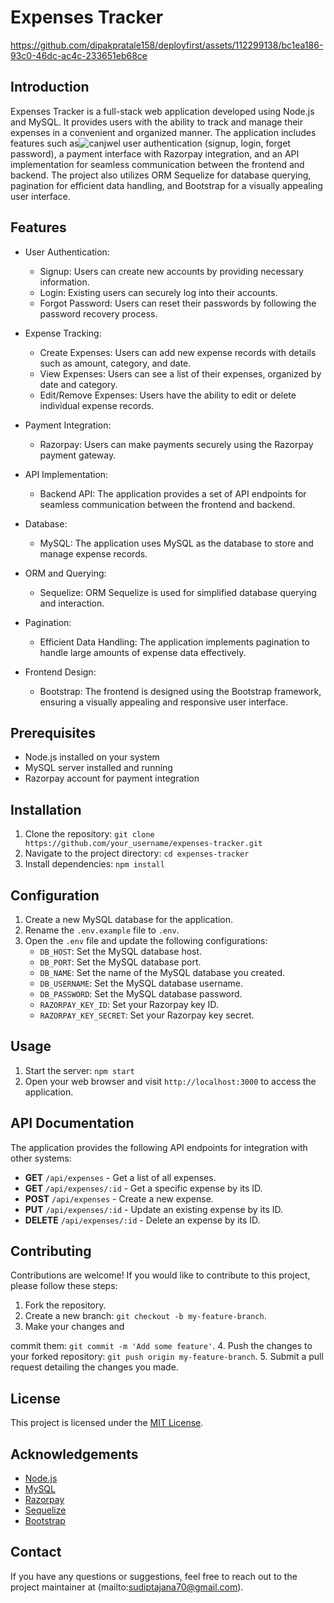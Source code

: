 # Expenses Tracker
https://github.com/dipakpratale158/deployfirst/assets/112299138/bc1ea186-93c0-46dc-ac4c-233651eb68ce

## Introduction
Expenses Tracker is a full-stack web application developed using Node.js and MySQL. It provides users with the ability to track and manage their expenses in a convenient and organized manner. The application includes features such as![canjwel](
https://github.com/dipakpratale158/deployfirst/assets/112299138/bc1ea186-93c0-46dc-ac4c-233651eb68ce
)
 user authentication (signup, login, forget password), a payment interface with Razorpay integration, and an API implementation for seamless communication between the frontend and backend. The project also utilizes ORM Sequelize for database querying, pagination for efficient data handling, and Bootstrap for a visually appealing user interface.

## Features
- User Authentication:
  - Signup: Users can create new accounts by providing necessary information.
  - Login: Existing users can securely log into their accounts.
  - Forgot Password: Users can reset their passwords by following the password recovery process.

- Expense Tracking:
  - Create Expenses: Users can add new expense records with details such as amount, category, and date.
  - View Expenses: Users can see a list of their expenses, organized by date and category.
  - Edit/Remove Expenses: Users have the ability to edit or delete individual expense records.

- Payment Integration:
  - Razorpay: Users can make payments securely using the Razorpay payment gateway.

- API Implementation:
  - Backend API: The application provides a set of API endpoints for seamless communication between the frontend and backend.

- Database:
  - MySQL: The application uses MySQL as the database to store and manage expense records.

- ORM and Querying:
  - Sequelize: ORM Sequelize is used for simplified database querying and interaction.

- Pagination:
  - Efficient Data Handling: The application implements pagination to handle large amounts of expense data effectively.

- Frontend Design:
  - Bootstrap: The frontend is designed using the Bootstrap framework, ensuring a visually appealing and responsive user interface.

## Prerequisites
- Node.js installed on your system
- MySQL server installed and running
- Razorpay account for payment integration

## Installation
1. Clone the repository: `git clone https://github.com/your_username/expenses-tracker.git`
2. Navigate to the project directory: `cd expenses-tracker`
3. Install dependencies: `npm install`

## Configuration
1. Create a new MySQL database for the application.
2. Rename the `.env.example` file to `.env`.
3. Open the `.env` file and update the following configurations:
   - `DB_HOST`: Set the MySQL database host.
   - `DB_PORT`: Set the MySQL database port.
   - `DB_NAME`: Set the name of the MySQL database you created.
   - `DB_USERNAME`: Set the MySQL database username.
   - `DB_PASSWORD`: Set the MySQL database password.
   - `RAZORPAY_KEY_ID`: Set your Razorpay key ID.
   - `RAZORPAY_KEY_SECRET`: Set your Razorpay key secret.

## Usage
1. Start the server: `npm start`
2. Open your web browser and visit `http://localhost:3000` to access the application.

## API Documentation
The application provides the following API endpoints for integration with other systems:

- **GET** `/api/expenses` - Get a list of all expenses.
- **GET** `/api/expenses/:id` - Get a specific expense by its ID.
- **POST** `/api/expenses` - Create a new expense.
- **PUT** `/api/expenses/:id` - Update an existing expense by its ID.
- **DELETE** `/api/expenses/:id` - Delete an expense by its ID.

## Contributing
Contributions are welcome! If you would like to contribute to this project, please follow these steps:
1. Fork the repository.
2. Create a new branch: `git checkout -b my-feature-branch`.
3. Make your changes and

 commit them: `git commit -m 'Add some feature'`.
4. Push the changes to your forked repository: `git push origin my-feature-branch`.
5. Submit a pull request detailing the changes you made.

## License
This project is licensed under the [MIT License](LICENSE).

## Acknowledgements
- [Node.js](https://nodejs.org/)
- [MySQL](https://www.mysql.com/)
- [Razorpay](https://razorpay.com/)
- [Sequelize](https://sequelize.org/)
- [Bootstrap](https://getbootstrap.com/)

## Contact
If you have any questions or suggestions, feel free to reach out to the project maintainer at (mailto:sudiptajana70@gmail.com).
